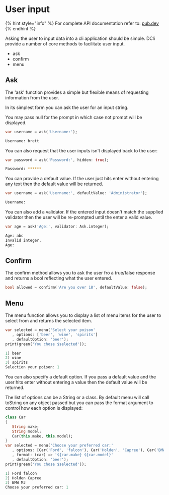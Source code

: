 # User input

{% hint style="info" %}
For complete API documentation refer to: [pub.dev](https://pub.dev/documentation/dcli/latest/dcli/dcli-library.html)
{% endhint %}

Asking the user to input data into a cli application should be simple. DCli provide a number of core methods to facilitate user input.

* ask
* confirm
* menu

## Ask

The 'ask' function provides a simple but flexible means of requesting information from the user.

In its simplest form you can ask the user for an input string.

You may pass null for the prompt in which case not prompt will be displayed.

```dart
var username = ask('Username:');
```

```bash
Username: brett
```

You can also request that the user inputs isn't displayed back to the user:

```dart
var password = ask('Password:', hidden: true);
```

```bash
Password: ******
```

You can provide a default value. If the user just hits enter without entering any text then the default value will be returned.

```dart
var username = ask('Username:', defaultValue: 'Administrator');
```

```bash
Username:
```

You can also add a validator. If the entered input doesn't match the supplied validator then the user will be re-prompted until the enter a valid value.

```dart
var age = ask('Age:', validator: Ask.integer);
```

```bash
Age: abc
Invalid integer.
Age:
```

## Confirm

The confirm method allows you to ask the user fro a true/false response and returns a bool reflecting what the user entered.

```dart
bool allowed = confirm('Are you over 18', defaultValue: false);
```

## Menu

The menu function allows you to display a list of menu items for the user to select from and returns the selected item.

```dart
var selected = menu('Select your poison'
   , options: ['beer', 'wine', 'spirits']
   , defaultOption: 'beer');
print(green('You chose $selected'));
```

```dart
1) beer
2) wine
3) spirits
Selection your poison: 1
```

You can also specify a default option. If you pass a default value and the user hits enter without entering a value then the default value will be returned.

The list of options can be a String or a class. By default menu will call toString on any object passed but you can pass the format argument to control how each option is displayed:

```dart
class Car
{
   String make;
   String model;
   Car(this.make, this.model);
}
var selected = menu('Choose your preferred car:'
   , options: [Car('Ford', 'falcon'), Car('Holden', 'Capree'), Car('BMW', 'M3')]
   , format: (car) => '${car.make} ${car.model}'
   , defaultOption: 'beer');
print(green('You chose $selected'));
```

```dart
1) Ford falcon
2) Holden Capree
3) BMW M3
Choose your preferred car: 1
```

